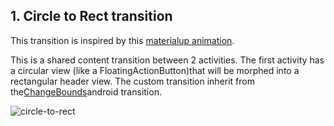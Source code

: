 
## 1. Circle to Rect transition

This transition is inspired by this [materialup animation][circle-to-rect-anim-link]. 

This is a shared content transition between 2 activities. The first activity has a circular view (like a FloatingActionButton)that will be morphed into a rectangular header view. 
The custom transition inherit from the[ChangeBounds][changebounds-link]android transition.

![circle-to-rect]


[circle-to-rect-anim-link]: https://material.uplabs.com/posts/bitshares-munich-carbon-comparing-interaction-pa
[changebounds-link]: https://developer.android.com/reference/android/transition/ChangeBounds.html
[circle-to-rect]: https://raw.githubusercontent.com/MalikDE/Animations/master/docs/img/circle_to_rect.gif